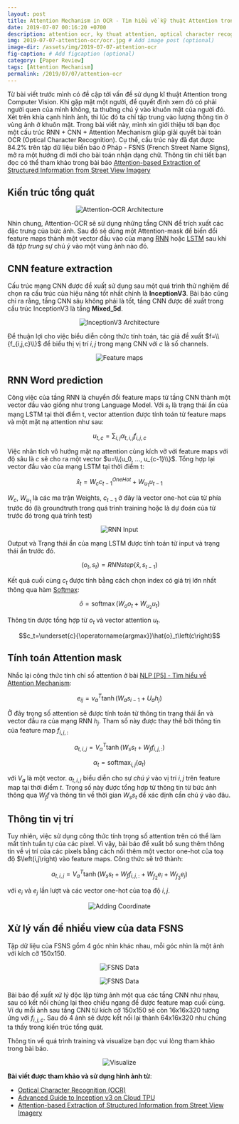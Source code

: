 ```yaml
---
layout: post
title: Attention Mechanism in OCR - Tìm hiểu về kỹ thuật Attention trong Nhận dạng kí tự, chữ
date: 2019-07-07 00:16:20 +0700
description: attention ocr, ky thuat attention, optical character recognition, attention-based, attention-ocr
img: 2019-07-07-attention-ocr/ocr.jpg # Add image post (optional)
image-dir: /assets/img/2019-07-07-attention-ocr
fig-caption: # Add figcaption (optional)
category: [Paper Review]
tags: [Attention Mechanism]
permalink: /2019/07/07/attention-ocr
---
```

Từ bài viết trước mình có đề cập tới vấn đề sử dụng kĩ thuật Attention trong Computer Vision. Khi gặp mặt một người, để quyết định xem đó có phải người quen của mình không, ta thường chú ý vào khuôn mặt của người đó. Xét trên khía cạnh hình ảnh, thì lúc đó ta chỉ tập trung vào lượng thông tin ở vùng ảnh ở khuôn mặt. Trong bài viết này, mình xin giới thiệu tới bạn đọc một cấu trúc RNN + CNN + Attention Mechanism giúp giải quyết bài toán OCR (Optical Character Recognition). Cụ thể, cấu trúc này đã đạt được 84.2% trên tập dữ liệu biển báo ở Pháp - FSNS (French Street Name Signs), mở ra một hướng đi mới cho bài toán nhận dạng chữ. Thông tin chi tiết bạn đọc có thể tham khảo trong bài báo [Attention-based Extraction of Structured Information from Street View Imagery](https://arxiv.org/pdf/1704.03549)

## Kiến trúc tổng quát

<p align="center"><img alt="Attention-OCR Architecture" src="{{page.image-dir}}/attention-ocr-architecture.png"/></p>

Nhìn chung, Attention-OCR sẽ sử dụng những tầng CNN để trích xuất các đặc trưng của bức ảnh. Sau đó sẽ dùng một Attention-mask để biến đổi feature maps thành một vector đầu vào của mạng [RNN]({{site.url}}/2019/05/01/nlp-p1) hoặc [LSTM]({{site.url}}/2019/05/12/nlp-p2) sau khi đã *tập trung* sự chú ý vào một vùng ảnh nào đó. 

## CNN feature extraction

Cấu trúc mạng CNN được đề xuất sử dụng sau một quá trình thử nghiệm để chọn ra cấu trúc của hiệu năng tốt nhất chính là **InceptionV3**. Bài báo cũng chỉ ra rằng, tầng CNN sâu không phải là tốt, tầng CNN được đề xuất trong cấu trúc InceptionV3 là tầng **Mixed_5d**. 

<p align="center"><img alt="InceptionV3 Architecture" src="{{page.image-dir}}/inceptionv3.png"/></p>

Để thuận lợi cho việc biểu diễn công thức tính toán, tác giả đề xuất $f=\\{f_{i,j,c}\\}$ để biểu thị vị trí $i, j$ trong mạng CNN với $c$ là số channels.

<p align="center"><img alt="Feature maps" src="{{page.image-dir}}/pic1.png"/></p>

## RNN Word prediction

Công việc của tầng RNN là chuyển đổi feature maps từ tầng CNN thành một vector đầu vào giống như trong Language Model. Với $s_t$ là trạng thái ẩn của mạng LSTM tại thời điểm t, vector attention được tính toán từ feature maps và một mặt nạ attention như sau:

$$u_{t,c}=\sum_{i,j}\alpha_{t,i,j}f_{i,j,c}$$

Việc nhân tích vô hướng mặt nạ attention cùng kích vỡ với feature maps với độ sâu là $c$ sẽ cho ra một vector $u=\\{u_0, ..., u_{c-1}\\}$. Tổng hợp lại vector đầu vào của mạng LSTM tại thời điểm t:

$$\hat{x}_t = W_c c_{t-1}^{OneHot} + W_{u_1}u_{t-1}$$

$W_c$, $W_{u_1}$ là các ma trận Weights, $c_{t-1}$ ở đây là vector one-hot của từ phía trước đó (là groundtruth trong quá trình training hoặc là dự đoán của từ trước đó trong quá trình test)

<p align="center"><img alt="RNN Input" src="{{page.image-dir}}/pic2.png"/></p>

Output và Trạng thái ẩn của mạng LSTM được tính toán từ input và trạng thái ẩn trước đó.

$$\left(o_t, s_t\right) = RNNstep\left(\hat{x},s_{t-1}\right)$$

Kết quả cuối cùng $c_t$ được tính bằng cách chọn index có giá trị lớn nhất thông qua hàm [Softmax]({{site.url}}/2019/07/06/ham-softmax):

$$\hat{o}=\operatorname{softmax}\left(W_o o_t + W_{u_2} u_t\right)$$

Thông tin được tổng hợp từ $o_t$ và vector attention $u_t$.

$$c_t=\underset{c}{\operatorname{argmax}}\hat{o}_t\left(c\right)$$

## Tính toán Attention mask

Nhắc lại công thức tính chỉ số attention ở bài [NLP [P5] - Tìm hiểu về Attention Mechanism]({{site.url}}/2019/07/05/ky-thuat-attention):

$$e_{ij}=v_a^T\tanh\left(W_a s_{i-1} + U_a h_j\right)$$

Ở đây trọng số attention sẽ được tính toán từ thông tin trạng thái ẩn và vector đầu ra của mạng RNN $h_j$. Tham số này được thay thế bởi thông tin của feature map $f_{i,j,:}$

$$a_{t,i,j} = V_a^T\operatorname{tanh}\left(W_s s_t + W_f f_{i,j,:}\right)$$

$$\alpha_t = \operatorname{softmax}_{i,j}\left(a_t\right)$$

với $V_a$ là một vector. $a_{t,i,j}$ biểu diễn cho sự *chú ý* vào vị trí $i, j$ trên feature map tại thời điểm $t$. Trọng số này được tổng hợp từ thông tin từ bức ảnh thông qua $W_f f$ và thông tin về thời gian $W_s s_t$ để xác định cần chú ý vào đâu.

## Thông tin vị trí

Tuy nhiên, việc sử dụng công thức tính trọng số attention trên có thể làm mất tính tuần tự của các pixel. Vì vậy, bài báo đề xuất bổ sung thêm thông tin về vị trí của các pixels bằng cách nối thêm một vector one-hot của toạ độ $\left(i,j\right) vào feature maps. Công thức sẽ trở thành:

$$a_{t,i,j} = V_a^T\operatorname{tanh}\left(W_s s_t + W_f f_{i,j,:} + W_{f_2}e_i + W_{f_3}e_j\right)$$

với $e_i$ và $e_j$ lần lượt và các vector one-hot của toạ độ $i, j$.

<p align="center"><img alt="Adding Coordinate" src="{{page.image-dir}}/pic3.png"/></p>

## Xử lý vấn đề nhiều view của data FSNS

Tập dữ liệu của FSNS gồm 4 góc nhìn khác nhau, mỗi góc nhìn là một ảnh với kích cỡ 150x150.

<p align="center"><img alt="FSNS Data" src="{{page.image-dir}}/pic4.png"/></p>
<p align="center"><img alt="FSNS Data" src="{{page.image-dir}}/pic5.png"/></p>

Bài báo đề xuất xử lý độc lập từng ảnh một qua các tầng CNN như nhau, sau có kết nối chúng lại theo chiều ngang để được feature map cuối cùng. Ví dụ mỗi ảnh sau tầng CNN từ kích cỡ 150x150 sẽ còn 16x16x320 tương ứng với $f_{i,j,c}$. Sau đó 4 ảnh sẽ được kết nối lại thành 64x16x320 như chúng ta thấy trong kiến trúc tổng quát.

Thông tin về quá trình training và visualize bạn đọc vui lòng tham khảo trong bài báo.

<p align="center"><img alt="Visualize" src="{{page.image-dir}}/pic6.png"/></p>

**Bài viết được tham khảo và sử dụng hình ảnh từ**:
* [Optical Character Recognition (OCR)](https://www.youtube.com/watch?v=-_cRuSWFmCY)
* [Advanced Guide to Inception v3 on Cloud TPU](https://cloud.google.com/tpu/docs/inception-v3-advanced)
* [Attention-based Extraction of Structured Information from Street View Imagery](https://arxiv.org/pdf/1704.03549)